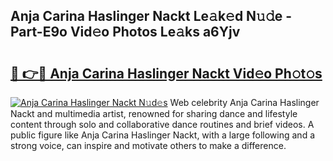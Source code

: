 ## Anja Carina Haslinger Nackt Le𝚊k𝚎d N𝚞𝚍e - Part-E9o Vid𝚎o Photos Le𝚊ks a6Yjv

# <h2><a href="http://fb9zk9.evod.top/?m=Anja+Carina+Haslinger+Nackt">🔗 👉🔴 Anja Carina Haslinger Nackt Vid𝚎o Ph𝚘t𝚘s</a></h2>

[![Anja Carina Haslinger Nackt N𝚞d𝚎s](https://i.imgur.com/8V9OHl7.gif)](http://fb9zk9.evod.top/?m=Anja+Carina+Haslinger+Nackt)
Web celebrity Anja Carina Haslinger Nackt and multimedia artist, renowned for sharing dance and lifestyle content through solo and collaborative dance routines and brief videos. A public figure like Anja Carina Haslinger Nackt, with a large following and a strong voice, can inspire and motivate others to make a difference. 
